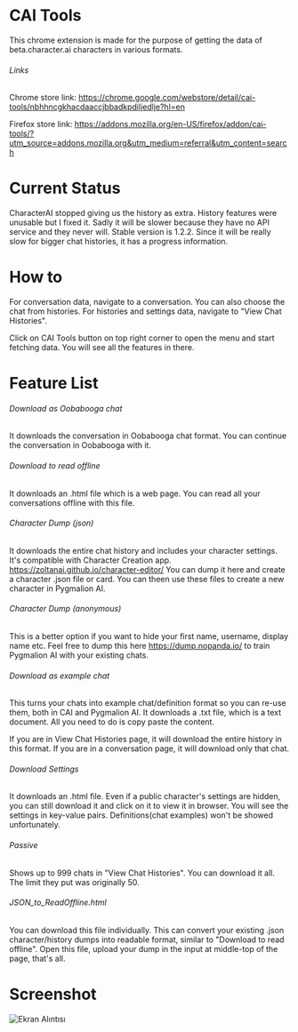 # CAI Tools
This chrome extension is made for the purpose of getting the data of beta.character.ai characters in various formats. 
###### Links
Chrome store link: https://chrome.google.com/webstore/detail/cai-tools/nbhhncgkhacdaaccjbbadkpdiljedlje?hl=en

Firefox store link: https://addons.mozilla.org/en-US/firefox/addon/cai-tools/?utm_source=addons.mozilla.org&utm_medium=referral&utm_content=search
# Current Status
CharacterAI stopped giving us the history as extra. History features were unusable but I fixed it. Sadly it will be slower because they have no API service and they never will. Stable version is 1.2.2. Since it will be really slow for bigger chat histories, it has a progress information.
# How to
For conversation data, navigate to a conversation. You can also choose the chat from histories. 
For histories and settings data, navigate to "View Chat Histories".

Click on CAI Tools button on top right corner to open the menu and start fetching data. You will see all the features in there.
# Feature List
###### Download as Oobabooga chat
It downloads the conversation in Oobabooga chat format. You can continue the conversation in Oobabooga with it.
###### Download to read offline
It downloads an .html file which is a web page. You can read all your conversations offline with this file.
###### Character Dump (json)
It downloads the entire chat history and includes your character settings. It's compatible with Character Creation app. https://zoltanai.github.io/character-editor/ You can dump it here and create a character .json file or card. You can theen use these files to create a new character in Pygmalion AI.
###### Character Dump (anonymous)
This is a better option if you want to hide your first name, username, display name etc. Feel free to dump this here https://dump.nopanda.io/ to train Pygmalion AI with your existing chats.
###### Download as example chat
This turns your chats into example chat/definition format so you can re-use them, both in CAI and Pygmalion AI. It downloads a .txt file, which is a text document. All you need to do is copy paste the content.

If you are in View Chat Histories page, it will download the entire history in this format. If you are in a conversation page, it will download only that chat.
###### Download Settings
It downloads an .html file. Even if a public character's settings are hidden, you can still download it and click on it to view it in browser. You will see the settings in key-value pairs. Definitions(chat examples) won't be showed unfortunately.
###### Passive
Shows up to 999 chats in "View Chat Histories". You can download it all. The limit they put was originally 50.

###### JSON_to_ReadOffline.html
You can download this file individually. This can convert your existing .json character/history dumps into readable format, similar to "Download to read offline". Open this file, upload your dump in the input at middle-top of the page, that's all.

# Screenshot
![Ekran Alıntısı](https://user-images.githubusercontent.com/38238671/230451305-596233fa-8541-452d-8d55-60dd0bb5e557.PNG)
